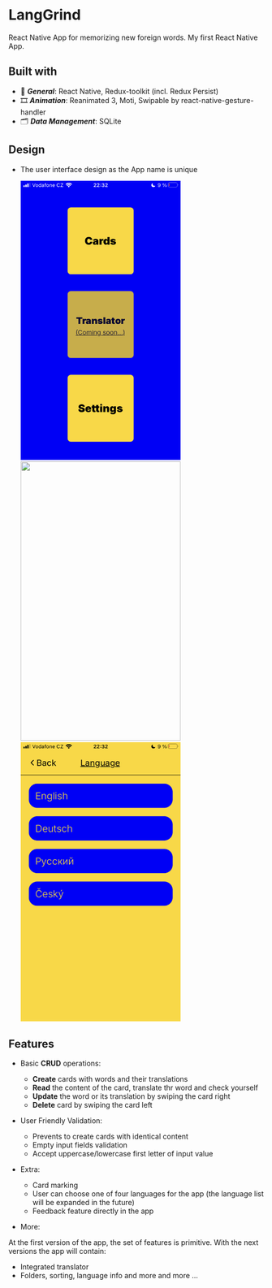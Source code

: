# LangGrind
 React Native App for memorizing new foreign words. My first React Native App.
 
## Built with
- 🚩 ***General***: React Native, Redux-toolkit (incl. Redux Persist)
- 🎞 ***Animation***: Reanimated 3, Moti, Swipable by react-native-gesture-handler
- 🗂 ***Data Management***: SQLite

## Design

  - The user interface design as the App name is unique
    
    <img src="https://github.com/Evgkl98/langGrind/blob/workBranch/demo/menu.PNG" width="315" height="550">
    <img src = "https://github.com/Evgkl98/langGrind/blob/workBranch/demo/demo.gif" width="315" height="550">
    <img src="https://github.com/Evgkl98/langGrind/blob/workBranch/demo/languages.PNG" width="315" height="550">
    
## Features

- Basic **CRUD** operations:
    
  - **Create** cards with words and their translations
  - **Read** the content of the card, translate thr word and check yourself
  - **Update** the word or its translation by swiping the card right
  - **Delete** card by swiping the card left
  
    
- User Friendly Validation:

  - Prevents to create cards with identical content
  - Empty input fields validation
  - Accept uppercase/lowercase first letter of input value


- Extra:
  - Card marking
  - User can choose one of four languages for the app (the language list will be expanded in the future)
  - Feedback feature directly in the app
 
- More:
  
At the first version of the app, the set of features is primitive. With the next versions the app will contain:

  - Integrated translator
  - Folders, sorting, language info and more and more ...


